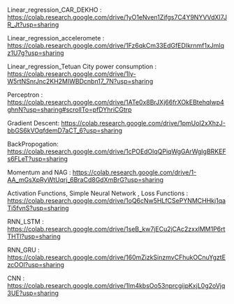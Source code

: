 # 

Linear_regression_CAR_DEKHO : https://colab.research.google.com/drive/1yO1eNven1Zifgs7C4Y9NYVVdXI7JR_Jt?usp=sharing    

Linear_regression_acceleromete : https://colab.research.google.com/drive/1Fz6qkCm33EdGfEDIkrnmf1xJmlqz1U7g?usp=sharing   

Linear_regression_Tetuan City power consumption : https://colab.research.google.com/drive/1Iy-W5rtNSnrJnc2KH2MIWBDcnbn17_7N?usp=sharing    

Perceptron : https://colab.research.google.com/drive/1ATe0x8BrJXj66frXOkEBtehqIwp4ghnN?usp=sharing#scrollTo=pfDYhriCGtrp

Gradient Descent: https://colab.research.google.com/drive/1pmUoI2xXhzJ-bbGS6kVOqfdemD7aCT_6?usp=sharing

BackPropogation: https://colab.research.google.com/drive/1cPOEdOlqQPiqWgGArWgIgBRKEFs6FLeT?usp=sharing

Momentum and NAG :  https://colab.research.google.com/drive/1-AA_mGsXpRyWtUqrj_6BraCd8GdXmBrG?usp=sharing

Activation Functions, Simple Neural Network , Loss Functions :  https://colab.research.google.com/drive/1oQ6cNw5HLfCSePYNMCHHkj1qaTi5fvnS?usp=sharing

RNN_LSTM : https://colab.research.google.com/drive/1seB_kw7jECu2jCAc2zxxlMM1P6rtTHTl?usp=sharing 

RNN_GRU : https://colab.research.google.com/drive/160mZizkSinzmvCFhukOCnuYgztEzcOOl?usp=sharing

CNN : https://colab.research.google.com/drive/1lm4kbsOo53nprcgijpKxjL0g2oVjq3UE?usp=sharing
